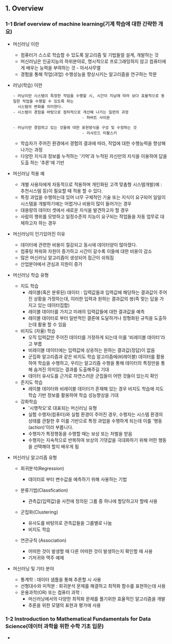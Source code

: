 ## 1. Overview

### 1-1 Brief overview of machine learning(기계 학습에 대한 간략한 개요)



+ 머신러닝 이란
  + 컴퓨터가 스스로 학습할 수 있도록 알고리즘 및 기법들얼 설계, 개발하는 것
  + 머신러닝은 인공지능의 하위분야로, 명시적으로 프로그래밍하지 않고 컴퓨터에게 배우는 능력을 부여하는  것 - 아서사무엘
  + 경험을 통해 작업(과업) 수행성능을 향상시키는 알고리즘을 연구하는 학문

+ 러닝(학습) 이란

  ```
  - 러닝이란 시스템이 특정한 작업을 수행할 시, 시간이 지남에 따라 보다 효율적으로 동일한 작업을 수행할 수 있도록 하는 
    시스템의 변화를 의미한다.
  - 시스템이 경험을 바탕으로 점차적으로 개선해 나가는 일련의 과정
  								- 허버트 사이몬
  ```

  ```
  - 러닝이란 경험하고 있는 것들에 대한 표현방식을 구성 및 수정하는 것
  								- 리샤르드 미촬스키
  ```

  - 학습자가 주어진 환경에서 경험의 결과에 따라, 작업에 대한 수행능력을 향상해 나가는 과정
  - 다양한 지식과 정보를 누적하는 '기억'과 누적된 자신만의 지식을 이용하여 답을 도출 하는 '추론'에 기반

+ 머신러닝 적용 예

  + 개별 사용자에게 자동적으로 적용하며 개인화된 고객 맞춤형 시스템개발(예 : 추천시스템 등)이 필요할 때 적용 할 수 있다.
  + 특정 과업을 수행하는데 있어 너무 구체적인 기술 또는 지식이 요구되어 일일이 시스템을 개발하기에는 어렵거나 비용이 많이 들어가는 경우
  + 대용량의 데이터 셋에서 새로운 지식을 발견하고자 할 경우
  + 사람의 행위를 모방하고 일정수준의 지능이 요구되는 작업들을 자동 업무로 대체하고자 하는 경우

+ 머신러닝이 인기있어진 이유

  + 데이터에 관련한 비용이 절감되고 동시에 데이터양이 많아졌다.
  + 컴퓨팅 파워와 자원이 증가하고 시간이 갈수록 이들에 대한 비용이 감소
  + 많은 머신러닝 알고리즘이 생성되어 접근이 쉬워짐
  + 산업분야에서 관심과 지원이 증가

+ 머신러닝 학습 유형

  + 지도 학습
    + 레이블(혹은 분류된) 데이터 : 입력값들과 입력값에 해당하는 결과값이 주어진 상황을 가정하는데, 이러한 입력과 원하는 결과값의 쌍(즉 맞는 답을 가지고 있는 데이터집합)
    + 레이블 데이터를 가지고 미래의 입력값들에 대한 결과값을 예측
    + 레이블 데이터로 부터 일반적인 결론에 도달하거나  정형화된 규칙을 도출하는데 활용 할 수 있음
  + 비지도 (자율) 학습
    + 오직 입력값만 주어진 데이터를 가정하게 되는데 이를 '비레이블 데이터'라고 부름
    + 비레이블 데이터에는 입력값에 상응하는 원하는 결과값(정답)이 없음
    + 군집화 알고리즘과 같은 비지도 학습 알고리즘에(비레이블) 데이터를 활용하여 학습을 수행하고, 우리는 알고리즘 수행을 통해 데이터의 특징만을 통해 숨겨진 의미있는 결과를 도출해주길 기대
    + 데이터 유사도를 근거로 자연스러운 군집들이 어떤 것들이 있는지 확인
  + 준지도 학습
    + 레이블 데이터와 비레이블 데이터가 혼재해 있는 경우 비지도 학습에 지도학습 기반 정보를 활용하여 학습 성능향상을 기대
  + 강화학습
    + '시행착오'로 대표되는 머신러닝 유형
    + 실험 수행자(컴퓨터)와 실험 환경이 주어진 경우, 수행자는 시스템 환경의 상태를 관찰한 후 이를 기반으로 특정 과업을 수행하게 되는데 이를 '행동(action)'이라 부릅니다.
    + 수행자가 특정행동을 수행할 때는 보상 또는 처벌을 받음
    + 수행자는 지속적으로 반복하여 보상의 기댓값을 극대화하기 위해 어떤 행동을 선택해야 할지 배우게 됨

+ 머신러닝 알고리즘 유형

  + 회귀분석(Regression)
    + 데이터로 부터 변수값을 예측하기 위해 사용하는 기법
  + 분류기법(Classfication)
    + 관측값(입력값)을 사전에 정의된 그룹 중 하나에 할당하고자 할때 사용
  + 군집화(Clustering)
    + 유사도를 바탕의로 관측값들을 그룹별로 나눔
    + 비지도 학습


  + 연관규칙 (Association)
    + 어떠한 것이 발생할 때 다른 어떠한 것이 발생하는지 확인할 때 사용
    + 기저귀와 맥주 예제

+ 머신러닝 및 기타 분야

  + 통계학 : 데이터 샘플을 통해 추론할 시 사용
  + 선형대수와 미적분 : 회귀분석 문제를 해결하고 최적화 함수를 표현하는데 사용
  + 운용과학(OR) 또는 컴퓨터 과학 : 
    + 머신러닝에서의 다양한 최적화 문제를 풀기위한 효율적인 알고리즘을 개발
    + 추론을 위한 모델의 표현과 평가에 사용

### 1-2 Instroduction to Mathematical Fundamentals for Data Science(데이터 과학을 위한 수학 기초 입문)

+ ​

